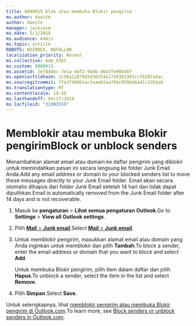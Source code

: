 ```yaml
---
title: 8000015 blok atau membuka Blokir pengirim
ms.author: daeite
author: daeite
manager: jackiesm
ms.date: 5/1/2018
ms.audience: Admin
ms.topic: article
ROBOTS: NOINDEX, NOFOLLOW
localization_priority: Normal
ms.collection: Adm_O365
ms.custom: 8000015
ms.assetid: 2ef840ec-7e1a-4df2-944b-d643fe08bd8f
ms.openlocfilehash: 2c58a22878b5d36554a17d4363303ccf6207a4ac
ms.sourcegitcommit: ffe2f489b1ac3aae62aa784c959da6a41c3261eb
ms.translationtype: MT
ms.contentlocale: id-ID
ms.lasthandoff: 04/17/2019
ms.locfileid: "31903559"
---
```

# <a name="block-or-unblock-senders"></a><span data-ttu-id="0d787-102">Memblokir atau membuka Blokir pengirim</span><span class="sxs-lookup"><span data-stu-id="0d787-102">Block or unblock senders</span></span>

<span data-ttu-id="0d787-103">Menambahkan alamat email atau domain ke daftar pengirim yang diblokir untuk memindahkan pesan ini secara langsung ke folder Junk Email Anda.</span><span class="sxs-lookup"><span data-stu-id="0d787-103">Add any email address or domain to your blocked senders list to move these messages directly to your Junk Email folder.</span></span> <span data-ttu-id="0d787-104">Email akan secara otomatis dihapus dari folder Junk Email setelah 14 hari dan tidak dapat dipulihkan.</span><span class="sxs-lookup"><span data-stu-id="0d787-104">Email is automatically removed from the Junk Email folder after 14 days and is not recoverable.</span></span>
  
1. <span data-ttu-id="0d787-105">Masuk ke **pengaturan** \> **Lihat semua pengaturan Outlook**.</span><span class="sxs-lookup"><span data-stu-id="0d787-105">Go to **Settings** \> **View all Outlook settings**.</span></span> 
    
2. <span data-ttu-id="0d787-106">Pilih [ **Mail** \> **Junk email**](https://outlook.live.com/mail/options/mail/junkEmail).</span><span class="sxs-lookup"><span data-stu-id="0d787-106">Select [**Mail** \> **Junk email**](https://outlook.live.com/mail/options/mail/junkEmail).</span></span> 
    
3. <span data-ttu-id="0d787-107">Untuk memblokir pengirim, masukkan alamat email atau domain yang Anda inginkan untuk memblokir dan pilih **Tambah**.</span><span class="sxs-lookup"><span data-stu-id="0d787-107">To block a sender, enter the email address or domain that you want to block and select **Add**.</span></span> 
    
    <span data-ttu-id="0d787-108">Untuk membuka Blokir pengirim, pilih item dalam daftar dan pilih **Hapus**.</span><span class="sxs-lookup"><span data-stu-id="0d787-108">To unblock a sender, select the item in the list and select **Remove**.</span></span>
    
4. <span data-ttu-id="0d787-109">Pilih **Simpan**.</span><span class="sxs-lookup"><span data-stu-id="0d787-109">Select **Save**.</span></span> 
    
<span data-ttu-id="0d787-110">Untuk selengkapnya, lihat [memblokir pengirim atau membuka Blokir pengirim di Outlook.com](https://go.microsoft.com/fwlink/p/?linkid=873133).</span><span class="sxs-lookup"><span data-stu-id="0d787-110">To learn more, see [Block senders or unblock senders in Outlook.com](https://go.microsoft.com/fwlink/p/?linkid=873133).</span></span>
  


